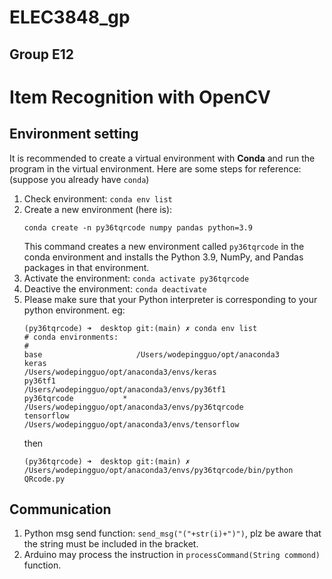 # ELEC3848_gp
## Group E12
# Item Recognition with OpenCV
## Environment setting
It is recommended to create a virtual environment with **Conda** and run the program in the virtual environment.
Here are some steps for reference: (suppose you already have `conda`)
1.  Check environment: `conda env list`
2.  Create a new environment (here is): 
    ```
    conda create -n py36tqrcode numpy pandas python=3.9
    ```
    This command creates a new environment called `py36tqrcode` in the conda environment and installs the Python 3.9, NumPy, and Pandas packages in that environment.
4.  Activate the environment: `conda activate py36tqrcode`
5.  Deactive the environment: `conda deactivate`
6. Please make sure that your Python interpreter is corresponding to your python environment. eg:
    ```
    (py36tqrcode) ➜  desktop git:(main) ✗ conda env list
    # conda environments:
    #
    base                     /Users/wodepingguo/opt/anaconda3
    keras                    /Users/wodepingguo/opt/anaconda3/envs/keras
    py36tf1                  /Users/wodepingguo/opt/anaconda3/envs/py36tf1
    py36tqrcode           *  /Users/wodepingguo/opt/anaconda3/envs/py36tqrcode
    tensorflow               /Users/wodepingguo/opt/anaconda3/envs/tensorflow
    ```
    then
    ```
    (py36tqrcode) ➜  desktop git:(main) ✗ /Users/wodepingguo/opt/anaconda3/envs/py36tqrcode/bin/python QRcode.py
    ```
## Communication
1. Python  msg send function: `send_msg("("+str(i)+")")`, plz be aware that the string must be included in the bracket.
2. Arduino may process the instruction in `processCommand(String commond)` function.
